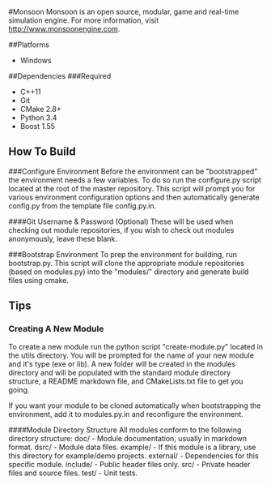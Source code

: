#Monsoon
Monsoon is an open source, modular, game and real-time simulation engine. For more information, visit http://www.monsoonengine.com.

##Platforms
* Windows

##Dependencies
###Required
* C++11
* Git
* CMake 2.8+
* Python 3.4
* Boost 1.55

## How To Build

###Configure Environment
Before the environment can be "bootstrapped" the environment needs a few variables. To do so run the configure.py script located at the root of the master repository. This script will prompt you for various environment configuration options and then automatically generate config.py from the template file config.py.in.

####Git Username & Password (Optional)
These will be used when checking out module repositories, if you wish to check out modules anonymously, leave these blank.

###Bootstrap Environment
To prep the environment for building, run bootstrap.py. This script will clone the appropriate module repositories (based on modules.py) into the "modules/" directory and generate
build files using cmake.

## Tips

### Creating A New Module
To create a new module run the python script "create-module.py" located in the utils directory. You will be prompted for the name of your new module and it's type (exe or lib). A new folder will be created in the modules directory and will be populated with the standard module directory structure, a README markdown file, and  CMakeLists.txt file to get you going.

If you want your module to be cloned automatically when bootstrapping the environment, add it to modules.py.in and reconfigure the environment.

####Module Directory Structure
All modules conform to the following directory structure:
doc/ - Module documentation, usually in markdown format.
dsrc/ - Module data files.
example/ - If this module is a library, use this directory for example/demo projects.
external/ - Dependencies for this specific module.
include/ - Public header files only.
src/ - Private header files and source files.
test/ - Unit tests.
